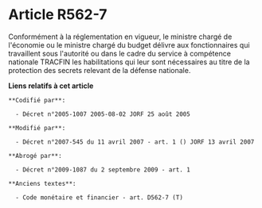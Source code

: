 # Article R562-7

Conformément à la réglementation en vigueur, le ministre chargé de l'économie ou le ministre chargé du budget délivre aux
fonctionnaires qui travaillent sous l'autorité ou dans le cadre du service à compétence nationale TRACFIN les habilitations
qui leur sont nécessaires au titre de la protection des secrets relevant de la défense nationale.

**Liens relatifs à cet article**

	**Codifié par**:

	  - Décret n°2005-1007 2005-08-02 JORF 25 août 2005

	**Modifié par**:

	  - Décret n°2007-545 du 11 avril 2007 - art. 1 () JORF 13 avril 2007

	**Abrogé par**:

	  - Décret n°2009-1087 du 2 septembre 2009 - art. 1

	**Anciens textes**:

	  - Code monétaire et financier - art. D562-7 (T)
